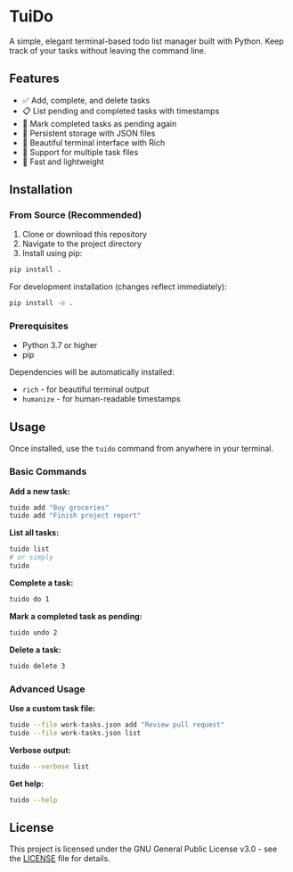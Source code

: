# TuiDo

A simple, elegant terminal-based todo list manager built with Python. Keep track of your tasks without leaving the command line.

## Features

- ✅ Add, complete, and delete tasks
- 📋 List pending and completed tasks with timestamps
- 🔄 Mark completed tasks as pending again
- 💾 Persistent storage with JSON files
- 🎨 Beautiful terminal interface with Rich
- 📁 Support for multiple task files
- 🚀 Fast and lightweight

## Installation

### From Source (Recommended)

1. Clone or download this repository
2. Navigate to the project directory
3. Install using pip:

```bash
pip install .
```

For development installation (changes reflect immediately):
```bash
pip install -e .
```

### Prerequisites

- Python 3.7 or higher
- pip

Dependencies will be automatically installed:
- `rich` - for beautiful terminal output
- `humanize` - for human-readable timestamps

## Usage

Once installed, use the `tuido` command from anywhere in your terminal.

### Basic Commands

**Add a new task:**
```bash
tuido add "Buy groceries"
tuido add "Finish project report"
```

**List all tasks:**
```bash
tuido list
# or simply
tuido
```

**Complete a task:**
```bash
tuido do 1
```

**Mark a completed task as pending:**
```bash
tuido undo 2
```

**Delete a task:**
```bash
tuido delete 3
```

### Advanced Usage

**Use a custom task file:**
```bash
tuido --file work-tasks.json add "Review pull request"
tuido --file work-tasks.json list
```

**Verbose output:**
```bash
tuido --verbose list
```

**Get help:**
```bash
tuido --help
```

## License

This project is licensed under the GNU General Public License v3.0 - see the [LICENSE](LICENSE) file for details.
